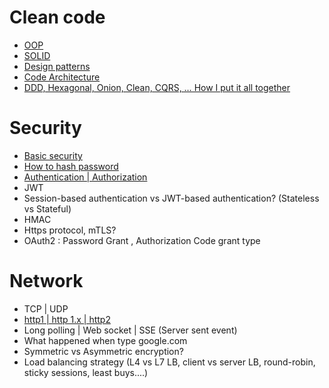 # Clean code
+ [OOP](https://topdev.vn/blog/oop-la-gi/)
+ [SOLID](https://toidicodedao.com/2015/03/24/solid-la-gi-ap-dung-cac-nguyen-ly-solid-de-tro-thanh-lap-trinh-vien-code-cung/)
+ [Design patterns](https://refactoring.guru/design-patterns/java)
+ [Code Architecture](https://viblo.asia/p/hexagonal-architecture-la-gi-va-ung-dung-cua-no-4dbZNR88ZYM)
+ [DDD, Hexagonal, Onion, Clean, CQRS, … How I put it all together](https://herbertograca.com/2017/11/16/explicit-architecture-01-ddd-hexagonal-onion-clean-cqrs-how-i-put-it-all-together/)

# Security
+ [Basic security](https://toidicodedao.com/2016/09/13/bao-mat-co-ban-phan-1/)
+ [How to hash password](https://taoquangne.com/post/how-to-hash-store-password/)
+ [Authentication | Authorization](https://viblo.asia/p/phan-biet-su-khac-nhau-giua-authentication-va-authorization-Eb85oad4Z2G)
+ JWT
+ Session-based authentication vs JWT-based authentication? (Stateless vs Stateful)
+ HMAC
+ Https protocol, mTLS?
+ OAuth2 : Password Grant , Authorization Code grant type

# Network
+ TCP | UDP
+ [http1 | http 1.x | http2](https://viblo.asia/p/tong-quan-http2-aWj53OEQ56m)
+ Long polling | Web socket | SSE (Server sent event)
+ What happened when type google.com
+ Symmetric vs Asymmetric encryption?
+ Load balancing strategy (L4 vs L7 LB, client vs server LB, round-robin, sticky sessions, least buys....)




